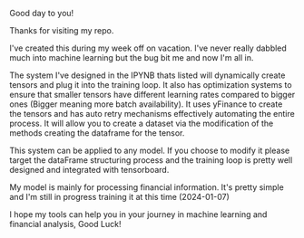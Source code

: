 Good day to you!

Thanks for visiting my repo.

I've created this during my week off on vacation. I've never really dabbled much into machine learning but the bug bit me and now I'm all in.

The system I've designed in the IPYNB thats listed will dynamically create tensors and plug it into the training loop. It also has optimization systems to ensure that smaller tensors have different learning rates compared to bigger ones (Bigger meaning more batch availability).
It uses yFinance to create the tensors and has auto retry mechanisms effectively automating the entire process. It will allow you to create a dataset via the modification of the methods creating the dataframe for the tensor. 

This system can be applied to any model. If you choose to modify it please target the dataFrame structuring process and the training loop is pretty well designed and integrated with tensorboard.

My model is mainly for processing financial information. It's pretty simple and I'm still in progress training it at this time (2024-01-07) 

I hope my tools can help you in your journey in machine learning and financial analysis, Good Luck!
